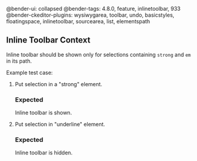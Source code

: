 @bender-ui: collapsed
@bender-tags: 4.8.0, feature, inlinetoolbar, 933
@bender-ckeditor-plugins: wysiwygarea, toolbar, undo, basicstyles, floatingspace, inlinetoolbar, sourcearea, list, elementspath

## Inline Toolbar Context

Inline toolbar should be shown only for selections containing `strong` and `em` in its path.

Example test case:

1. Put selection in a "strong" element.

	### Expected

	Inline toolbar is shown.

1. Put selection in "underline" element.

	### Expected

	Inline toolbar is hidden.
